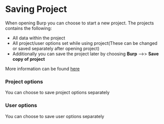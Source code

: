 # Saving Project

When opening Burp you can choose to start a new project. The projects contains the following:

* All data within the project
* All project/user options set while using project(These can be changed or saved separately after opening project)
* Additionally you can save the project later by choosing **Burp** -->> **Save copy of project**

More information can be found [here](https://portswigger.net/burp/help/suite_burp_projects.html#projectfiles)

### Project options

You can choose to save project options separately

### User options

You can choose to save user options separately
